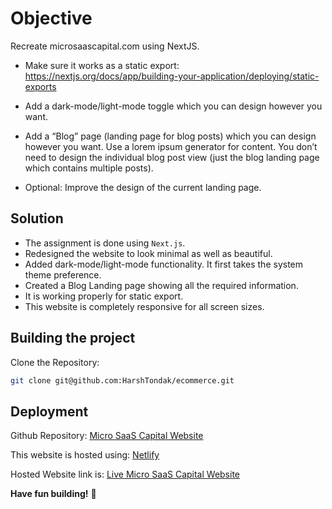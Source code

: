 # Objective

Recreate microsaascapital.com using NextJS.

- Make sure it works as a static export: https://nextjs.org/docs/app/building-your-application/deploying/static-exports

- Add a dark-mode/light-mode toggle which you can design however you want.

- Add a “Blog” page (landing page for blog posts) which you can design however you want. Use a lorem ipsum generator for content. You don’t need to design the individual blog post view (just the blog landing page which contains multiple posts).

- Optional: Improve the design of the current landing page.

## Solution

- The assignment is done using `Next.js`.
- Redesigned the website to look minimal as well as beautiful.
- Added dark-mode/light-mode functionality. It first takes the system theme preference.
- Created a Blog Landing page showing all the required information.
- It is working properly for static export.
- This website is completely responsive for all screen sizes.

## Building the project

Clone the Repository:

```bash
git clone git@github.com:HarshTondak/ecommerce.git
```

## Deployment

Github Repository: [Micro SaaS Capital Website](https://github.com/HarshTondak/MicroSaaS)

This website is hosted using: [Netlify](https://www.netlify.com/)

Hosted Website link is: [Live Micro SaaS Capital Website](https://micro-saas.netlify.app/)

**Have fun building!** 🚀
